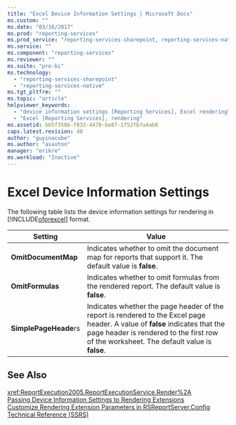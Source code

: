```yaml
---
title: "Excel Device Information Settings | Microsoft Docs"
ms.custom: ""
ms.date: "03/16/2017"
ms.prod: "reporting-services"
ms.prod_service: "reporting-services-sharepoint, reporting-services-native"
ms.service: ""
ms.component: "reporting-services"
ms.reviewer: ""
ms.suite: "pro-bi"
ms.technology: 
  - "reporting-services-sharepoint"
  - "reporting-services-native"
ms.tgt_pltfrm: ""
ms.topic: "article"
helpviewer_keywords: 
  - "device information settings [Reporting Services], Excel rendering"
  - "Excel [Reporting Services], rendering"
ms.assetid: bb5f3566-f033-4470-be87-1f52fb7a4ab6
caps.latest.revision: 40
author: "guyinacube"
ms.author: "asaxton"
manager: "erikre"
ms.workload: "Inactive"
---
```

# Excel Device Information Settings
  The following table lists the device information settings for rendering in [!INCLUDE[ofprexcel](../includes/ofprexcel-md.md)] format.  
  
|Setting|Value|  
|-------------|-----------|  
|**OmitDocumentMap**|Indicates whether to omit the document map for reports that support it. The default value is **false**.|  
|**OmitFormulas**|Indicates whether to omit formulas from the rendered report. The default value is **false**.|  
|**SimplePageHeade**rs|Indicates whether the page header of the report is rendered to the Excel page header. A value of **false** indicates that the page header is rendered to the first row of the worksheet. The default value is **false**.|  
  
## See Also  
 <xref:ReportExecution2005.ReportExecutionService.Render%2A>   
 [Passing Device Information Settings to Rendering Extensions](../reporting-services/report-server-web-service/net-framework/passing-device-information-settings-to-rendering-extensions.md)   
 [Customize Rendering Extension Parameters in RSReportServer.Config](../reporting-services/customize-rendering-extension-parameters-in-rsreportserver-config.md)   
 [Technical Reference &#40;SSRS&#41;](../reporting-services/technical-reference-ssrs.md)  
  
  

